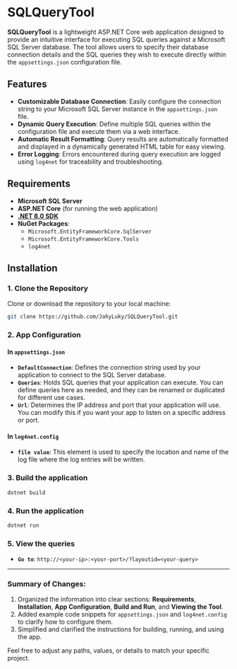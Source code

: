 # SQLQueryTool

**SQLQueryTool** is a lightweight ASP.NET Core web application designed to provide an intuitive interface for executing SQL queries against a Microsoft SQL Server database. The tool allows users to specify their database connection details and the SQL queries they wish to execute directly within the `appsettings.json` configuration file.

## Features
- **Customizable Database Connection**: Easily configure the connection string to your Microsoft SQL Server instance in the `appsettings.json` file.
- **Dynamic Query Execution**: Define multiple SQL queries within the configuration file and execute them via a web interface.
- **Automatic Result Formatting**: Query results are automatically formatted and displayed in a dynamically generated HTML table for easy viewing.
- **Error Logging**: Errors encountered during query execution are logged using `log4net` for traceability and troubleshooting.

## Requirements
- **Microsoft SQL Server**
- **ASP.NET Core** (for running the web application)
- **[.NET 8.0 SDK](https://dotnet.microsoft.com/download/dotnet/8.0)**
- **NuGet Packages**:
  - `Microsoft.EntityFrameworkCore.SqlServer`
  - `Microsoft.EntityFrameworkCore.Tools`
  - `log4net`

## Installation

### 1. Clone the Repository
Clone or download the repository to your local machine:
```bash
git clone https://github.com/JahyLuky/SQLQueryTool.git
```

### 2. App Configuration
#### In `appsettings.json`
- **`DefaultConnection`**: Defines the connection string used by your application to connect to the SQL Server database.
- **`Queries`**: Holds SQL queries that your application can execute. You can define queries here as needed, and they can be renamed or duplicated for different use cases.
- **`Url`**: Determines the IP address and port that your application will use. You can modify this if you want your app to listen on a specific address or port.

#### In `log4net.config`
- **`file value`**: This element is used to specify the location and name of the log file where the log entries will be written.

### 3. Build the application
```bash
dotnet build
```
### 4. Run the application
```bash
dotnet run
```
### 5. View the queries
- **`Go to`**: ``http://<your-ip>:<your-port>/?layoutid=<your-query>``


---

### Summary of Changes:
1. Organized the information into clear sections: **Requirements**, **Installation**, **App Configuration**, **Build and Run**, and **Viewing the Tool**.
2. Added example code snippets for `appsettings.json` and `log4net.config` to clarify how to configure them.
3. Simplified and clarified the instructions for building, running, and using the app.

Feel free to adjust any paths, values, or details to match your specific project.
